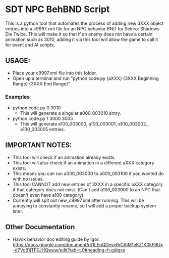 # SDT NPC BehBND Script 
This is a python tool that automates the process of adding new 3XXX object entries into a c9997.xml file for an NPC behavior BND for Sekiro: Shadows Die Twice.
This will make it so that if an enemy does not have a certain animation such as 3010, adding it via this tool will allow the game to call it for event and AI scripts.
## USAGE:
- Place your c9997.xml file into this folder.
- Open up a terminal and run "python code.py {aXXX} {3XXX Beginning Range} {3XXX End Range}"

### Examples

- python code.py 0 3010
  - This will generate a singular a000_003010 entry.
- python code.py 1 3000 3005
  - This will generate a100_003000, a100_003001, a100_003002... a100_003005 entries.

## IMPORTANT NOTES:
- This tool will check if an animation already exists.
- This tool will also check if an animation in a different aXXX category exists.
- This means you can run a000_003000 to a000_003100 if you wanted do with no issues.
- This tool CANNOT add new entries of 3XXX in a specific aXXX category if that category does not exist. (Can't add a100_003000 to an NPC that doesn't even have a100 category)
- Currently will spit out new_c9997.xml after running. This will be annoying to constantly rename, so I will add a proper backup system later.

## Other Documentation
- Havok behavior doc editing guide by Igor: https://docs.google.com/document/d/1LEpQDeyv6rCAjM1eKZ1K0kF9Ux-d7Vc81jTFEJHQwuw/edit?tab=t.0#heading=h.gjdgxs